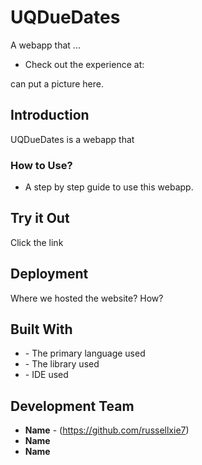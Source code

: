 # UQDueDates

A webapp that ... <one sentence intro>

* Check out the experience at: <Attach a Video Demo Link>

<!--![alt text](https://russellxie7.me/images/zen.jpg)-->
can put a picture here.

## Introduction
UQDueDates is a webapp that <a more detailed intro>

### How to Use?

* A step by step guide to use this webapp.


## Try it Out

Click the link 

## Deployment

Where we hosted the website? How?

## Built With

* []() - The primary language used
* []() - The library used
* []() - IDE used


## Development Team

* **Name** - (https://github.com/russellxie7)
* **Name**
* **Name**


